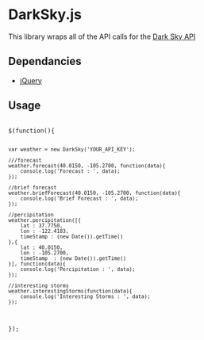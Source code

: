 <h1>DarkSky.js</h1>
<p>This library wraps all of the API calls for the <a href="https://developer.darkskyapp.com/docs" target="_blank">Dark Sky API</a></p>

<h2>Dependancies</h2>
<div><p><ul><li><a href="http://jquery.com" target="_blank">jQuery</a></li></ul></p></div>

<h2>Usage</h2>
<p>
<div class="highlight">
<pre>
<code>
$(function(){

	var weather = new DarkSky('YOUR_API_KEY');

	///forecast
	weather.forecast(40.0150, -105.2700, function(data){
		console.log('Forecast : ', data);
	});

	//brief forecast
	weather.briefForecast(40.0150, -105.2700, function(data){
		console.log('Brief Forecast : ', data);
	});

	//percipitation
	weather.percipitation([{
		lat : 37.7750, 
		lon : -122.4183,
		timeStamp : (new Date()).getTime()
	},{
		lat : 40.0150, 
		lon : -105.2700,
		timeStamp  : (new Date()).getTime()
	}], function(data){
		console.log('Percipitation : ', data);
	});

	//interesting storms
	weather.interestingStorms(function(data){
		console.log('Interesting Storms : ', data);
	});

});
</code>
</pre>
</div>
</p>
